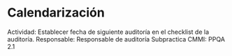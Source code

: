 # Calendarización

Actividad: Establecer fecha de siguiente auditoría en el checklist de la auditoría.
Responsable: Responsable de auditoría
Subpractica CMMI: PPQA 2.1